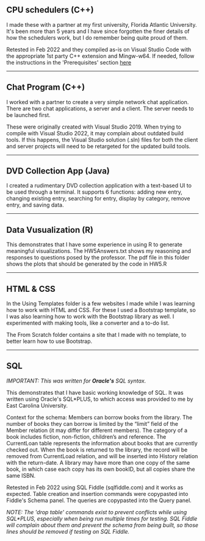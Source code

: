## CPU schedulers (C++)

I made these with a partner at my first university, Florida Atlantic University. It's been more than 5 years and I have since forgotten the finer details of how the schedulers work, but I do remember being quite proud of them.

Retested in Feb 2022 and they compiled as-is on Visual Studio Code with the appropriate 1st party C++ extension and Mingw-w64. If needed, follow the instructions in the 'Prerequisites' section [here](https://code.visualstudio.com/docs/cpp/config-mingw)

---

## Chat Program (C++)

I worked with a partner to create a very simple network chat application. There are two chat applications, a server and a client. The server needs to be launched first.

These were originally created with Visual Studio 2019. When trying to compile with Visual Studio 2022, it may complain about outdated build tools. If this happens, the Visual Studio solution (.sln) files for both the client and server projects will need to be retargeted for the updated build tools.

---

## DVD Collection App (Java)

I created a rudimentary DVD collection application with a text-based UI to be used through a terminal. It supports 6 functions: adding new entry, changing existing entry, searching for entry, display by category, remove entry, and saving data.

---

## Data Vusualization (R)

This demonstrates that I have some experience in using R to generate meaningful visualizations. The HW5Answers.txt shows my reasoning and responses to questions posed by the professor. The pdf file in this folder shows the plots that should be generated by the code in HW5.R

---

## HTML & CSS

In the Using Templates folder is a few websites I made while I was learning how to work with HTML and CSS. For these I used a Bootstrap template, so I was also learning how to work with the Bootstrap library as well. I experimented with making tools, like a converter and a to-do list.

The From Scratch folder contains a site that I made with no template, to better learn how to use Bootstrap.

---

## SQL

_IMPORTANT: This was written for **Oracle's** SQL syntax._

This demonstrates that I have basic working knowledge of SQL. It was written using Oracle's SQL*PLUS, to which access was provided to me by East Carolina University.

Context for the schema: Members can borrow books from the library. The number of books they can borrow is limited by the “limit” field of the Member relation (it may differ for different members). The category of a book includes fiction, non-fiction, children’s and reference. The CurrentLoan table represents the information about books that are currently checked out. When the book is returned to the library, the record will be removed from CurrentLoad relation, and will be inserted into History relation with the return-date. A library may have more than one copy of the same book, in which case each copy has its own bookID, but all copies share the same ISBN.

Retested in Feb 2022 using SQL Fiddle (sqlfiddle.com) and it works as expected. Table creation and insertion commands were copypasted into Fiddle's Schema panel. The queries are copypasted into the Query panel.

_NOTE: The 'drop table' commands exist to prevent conflicts while using SQL*PLUS, especially when being run multiple times for testing. SQL Fiddle will complain about them and prevent the schema from being built, so those lines should be removed if testing on SQL Fiddle._